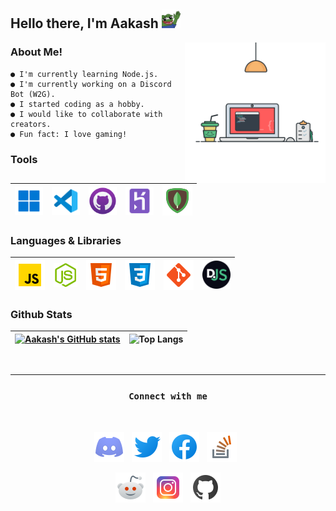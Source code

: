 
<h2>
Hello there, I'm Aakash <img width= "30" src="./assets/dank hi.png" />
</h2>


<img width = "225" align= "right" src = "./assets/coding.svg">

### About Me!

```
● I'm currently learning Node.js.
● I'm currently working on a Discord Bot (W2G).
● I started coding as a hobby.
● I would like to collaborate with creators.
● Fun fact: I love gaming!
```

### Tools

|<img width = "45" src = ./assets/windows.png>| <img width = "45" src = ./assets/vsc.png>| <img width = "45" src = ./assets/github.png>| <img width = "45" src = ./assets/heroku.png>| <img width = "48" src = ./assets/mongodb.png>|
|--|--|--|--|--|


### Languages & Libraries

|<img width = "48" src = "./assets/javascript.png" /> | <img width = "38" src = "./assets/node.png"/>  | <img width = "48" src = "./assets/html.png"/>|<img width = "48" src = ./assets/css.png> | <img width = "48" src = "./assets/git.png"/> | <img width = "45" src = "./assets/djs.png"/>| 
|--|--|--|--|--|--|



<h3>Github Stats</h3>


| [![Aakash's GitHub stats](https://github-readme-stats.vercel.app/api?username=aakash04s&show_icons=true)](https://github.com/aakash04s) | ![Top Langs](https://github-readme-stats.vercel.app/api/top-langs/?username=aakash04s) |
|--|--|



<br>

---

<h3><p align="center"><code>Connect with me</code></p></h3>

<br>

<p align= "center">
<a href = "https://discord.gg/Je3pHvGXbK"><code><img width = "48" src = "./assets/discord.png"></code></a> &nbsp; <a href = "https://twitter.com/Aakash04s"><code><img width = "48" src = "./assets/twitter.png"></code></a> &nbsp; <a href = "https://www.facebook.com/profile.php?id=100027124781287"><code><img width = "48" src = "./assets/facebook.png"></code></a> &nbsp; <a href = "https://stackoverflow.com/users/16659558/aakash"><code><img width = "48" src = "./assets/stack.png"></code></a> &nbsp; 
</p>

<p align = "center">
<a href = "https://www.reddit.com/user/aakash04s"><code><img width = "48" src = "./assets/reddit.png"></code></a> &nbsp; <a href = "https://instagram.com/aakash04s"><code><img width = "48" src = "./assets/instagram.png"></code></a> &nbsp; <a href = "https://github.com/aakash04s"><code><img width = "48" src = "./assets/git+.png"></code></a>
</p>



